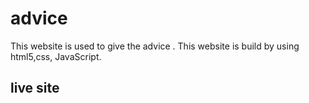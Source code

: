 # advice 
This website is used to give the advice .
This website is build by using html5,css, JavaScript.

## live site 
